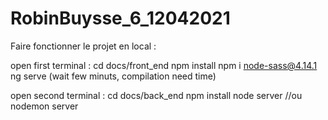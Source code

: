 # RobinBuysse_6_12042021
Faire fonctionner le projet en local :

open first terminal : cd docs/front_end npm install npm i node-sass@4.14.1 ng serve (wait few minuts, compilation need time)

open second terminal : cd docs/back_end npm install node server //ou nodemon server